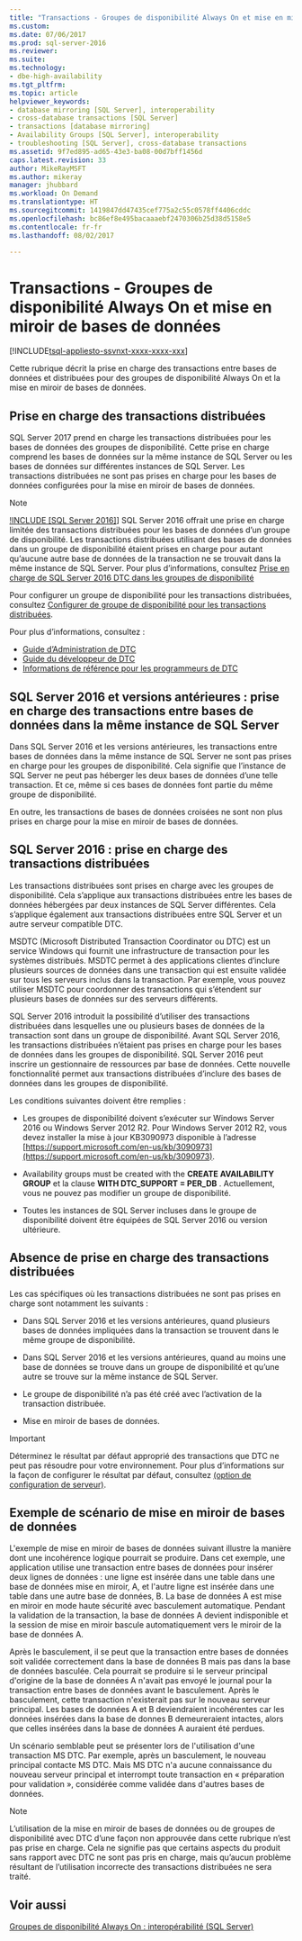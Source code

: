 ```yaml
---
title: "Transactions - Groupes de disponibilité Always On et mise en miroir de bases de données | Microsoft Docs"
ms.custom: 
ms.date: 07/06/2017
ms.prod: sql-server-2016
ms.reviewer: 
ms.suite: 
ms.technology:
- dbe-high-availability
ms.tgt_pltfrm: 
ms.topic: article
helpviewer_keywords:
- database mirroring [SQL Server], interoperability
- cross-database transactions [SQL Server]
- transactions [database mirroring]
- Availability Groups [SQL Server], interoperability
- troubleshooting [SQL Server], cross-database transactions
ms.assetid: 9f7ed895-ad65-43e3-ba08-00d7bff1456d
caps.latest.revision: 33
author: MikeRayMSFT
ms.author: mikeray
manager: jhubbard
ms.workload: On Demand
ms.translationtype: HT
ms.sourcegitcommit: 1419847dd47435cef775a2c55c0578ff4406cddc
ms.openlocfilehash: bc86ef8e495bacaaaebf2470306b25d38d5158e5
ms.contentlocale: fr-fr
ms.lasthandoff: 08/02/2017

---
```

# <a name="transactions---availability-groups-and-database-mirroring"></a>Transactions - Groupes de disponibilité Always On et mise en miroir de bases de données
[!INCLUDE[tsql-appliesto-ssvnxt-xxxx-xxxx-xxx](../../../includes/tsql-appliesto-ssvnxt-xxxx-xxxx-xxx.md)]

Cette rubrique décrit la prise en charge des transactions entre bases de données et distribuées pour des groupes de disponibilité Always On et la mise en miroir de bases de données.  

## <a name="support-for-distributed-transactions"></a>Prise en charge des transactions distribuées

SQL Server 2017 prend en charge les transactions distribuées pour les bases de données des groupes de disponibilité. Cette prise en charge comprend les bases de données sur la même instance de SQL Server ou les bases de données sur différentes instances de SQL Server. Les transactions distribuées ne sont pas prises en charge pour les bases de données configurées pour la mise en miroir de bases de données.

>[!NOTE]
>[!INCLUDE [SQL Server 2016]](../../../includes/sssql15-md.md)] SQL Server 2016 offrait une prise en charge limitée des transactions distribuées pour les bases de données d’un groupe de disponibilité. Les transactions distribuées utilisant des bases de données dans un groupe de disponibilité étaient prises en charge pour autant qu’aucune autre base de données de la transaction ne se trouvait dans la même instance de SQL Server. Pour plus d’informations, consultez [Prise en charge de SQL Server 2016 DTC dans les groupes de disponibilité](http://blogs.technet.microsoft.com/dataplatform/2016/01/25/sql-server-2016-dtc-support-in-availability-gr)

Pour configurer un groupe de disponibilité pour les transactions distribuées, consultez [Configurer de groupe de disponibilité pour les transactions distribuées](configure-availability-group-for-distributed-transactions.md).

Pour plus d’informations, consultez :

- [Guide d’Administration de DTC](http://msdn.microsoft.com/library/ms681291.aspx)
- [Guide du développeur de DTC](http://msdn.microsoft.com/library/ms679938.aspx)
- [Informations de référence pour les programmeurs de DTC](http://msdn.microsoft.com/library/ms686108.aspx)

## <a name="sql-server-2016-and-before-support-for-cross-database-transactions-within-the-same-sql-server-instance"></a>SQL Server 2016 et versions antérieures : prise en charge des transactions entre bases de données dans la même instance de SQL Server  

Dans SQL Server 2016 et les versions antérieures, les transactions entre bases de données dans la même instance de SQL Server ne sont pas prises en charge pour les groupes de disponibilité. Cela signifie que l’instance de SQL Server ne peut pas héberger les deux bases de données d’une telle transaction. Et ce, même si ces bases de données font partie du même groupe de disponibilité.  
  
En outre, les transactions de bases de données croisées ne sont non plus prises en charge pour la mise en miroir de bases de données.  
  
##  <a name="dtcsupport"></a> SQL Server 2016 : prise en charge des transactions distribuées  
Les transactions distribuées sont prises en charge avec les groupes de disponibilité. Cela s’applique aux transactions distribuées entre les bases de données hébergées par deux instances de SQL Server différentes. CeIa s’applique également aux transactions distribuées entre SQL Server et un autre serveur compatible DTC.  
 
MSDTC (Microsoft Distributed Transaction Coordinator ou DTC) est un service Windows qui fournit une infrastructure de transaction pour les systèmes distribués. MSDTC permet à des applications clientes d’inclure plusieurs sources de données dans une transaction qui est ensuite validée sur tous les serveurs inclus dans la transaction. Par exemple, vous pouvez utiliser MSDTC pour coordonner des transactions qui s’étendent sur plusieurs bases de données sur des serveurs différents.

SQL Server 2016 introduit la possibilité d’utiliser des transactions distribuées dans lesquelles une ou plusieurs bases de données de la transaction sont dans un groupe de disponibilité. Avant SQL Server 2016, les transactions distribuées n’étaient pas prises en charge pour les bases de données dans les groupes de disponibilité. SQL Server 2016 peut inscrire un gestionnaire de ressources par base de données. Cette nouvelle fonctionnalité permet aux transactions distribuées d’inclure des bases de données dans les groupes de disponibilité.
  
 Les conditions suivantes doivent être remplies :  
  
-   Les groupes de disponibilité doivent s’exécuter sur Windows Server 2016 ou Windows Server 2012 R2. Pour Windows Server 2012 R2, vous devez installer la mise à jour KB3090973 disponible à l’adresse [https://support.microsoft.com/en-us/kb/3090973](https://support.microsoft.com/en-us/kb/3090973).  
  
-   Availability groups must be created with the **CREATE AVAILABILITY GROUP** et la clause **WITH DTC_SUPPORT = PER_DB** . Actuellement, vous ne pouvez pas modifier un groupe de disponibilité.  

- Toutes les instances de SQL Server incluses dans le groupe de disponibilité doivent être équipées de SQL Server 2016 ou version ultérieure.
 
 ## <a name="non-support-for-distributed-transactions"></a>Absence de prise en charge des transactions distribuées
 Les cas spécifiques où les transactions distribuées ne sont pas prises en charge sont notamment les suivants :
 
 - Dans SQL Server 2016 et les versions antérieures, quand plusieurs bases de données impliquées dans la transaction se trouvent dans le même groupe de disponibilité.
 
 - Dans SQL Server 2016 et les versions antérieures, quand au moins une base de données se trouve dans un groupe de disponibilité et qu’une autre se trouve sur la même instance de SQL Server. 
 
 - Le groupe de disponibilité n’a pas été créé avec l’activation de la transaction distribuée.
 
 - Mise en miroir de bases de données.
 
 > [!IMPORTANT]
 > Déterminez le résultat par défaut approprié des transactions que DTC ne peut pas résoudre pour votre environnement.  Pour plus d’informations sur la façon de configurer le résultat par défaut, consultez [ (option de configuration de serveur)](../../../database-engine/configure-windows/in-doubt-xact-resolution-server-configuration-option.md).
  
## <a name="example-scenario-with-database-mirroring"></a>Exemple de scénario de mise en miroir de bases de données  
 L'exemple de mise en miroir de bases de données suivant illustre la manière dont une incohérence logique pourrait se produire. Dans cet exemple, une application utilise une transaction entre bases de données pour insérer deux lignes de données : une ligne est insérée dans une table dans une base de données mise en miroir, A, et l'autre ligne est insérée dans une table dans une autre base de données, B. La base de données A est mise en miroir en mode haute sécurité avec basculement automatique. Pendant la validation de la transaction, la base de données A devient indisponible et la session de mise en miroir bascule automatiquement vers le miroir de la base de données A.  
  
 Après le basculement, il se peut que la transaction entre bases de données soit validée correctement dans la base de données B mais pas dans la base de données basculée. Cela pourrait se produire si le serveur principal d'origine de la base de données A n'avait pas envoyé le journal pour la transaction entre bases de données avant le basculement. Après le basculement, cette transaction n'existerait pas sur le nouveau serveur principal. Les bases de données A et B deviendraient incohérentes car les données insérées dans la base de donnes B demeureraient intactes, alors que celles insérées dans la base de données A auraient été perdues.  
  
 Un scénario semblable peut se présenter lors de l'utilisation d'une transaction MS DTC. Par exemple, après un basculement, le nouveau principal contacte MS DTC. Mais MS DTC n'a aucune connaissance du nouveau serveur principal et interrompt toute transaction en « préparation pour validation », considérée comme validée dans d'autres bases de données.  
  
> [!NOTE]  
>  L’utilisation de la mise en miroir de bases de données ou de groupes de disponibilité avec DTC d’une façon non approuvée dans cette rubrique n’est pas prise en charge.  Cela ne signifie pas que certains aspects du produit sans rapport avec DTC ne sont pas pris en charge, mais qu’aucun problème résultant de l’utilisation incorrecte des transactions distribuées ne sera traité.  
  
## <a name="see-also"></a>Voir aussi  
 [Groupes de disponibilité Always On : interopérabilité &#40;SQL Server&#41;](../../../database-engine/availability-groups/windows/always-on-availability-groups-interoperability-sql-server.md)  
  
  

